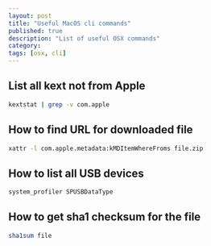 ```yaml
---
layout: post
title: "Useful MacOS cli commands"
published: true
description: "List of useful OSX commands"
category: 
tags: [osx, cli]
---
```


## List all kext not from Apple
```bash
kextstat | grep -v com.apple
```

## How to find URL for downloaded file
```bash
xattr -l com.apple.metadata:kMDItemWhereFroms file.zip
```

## How to list all USB devices
```bash
system_profiler SPUSBDataType
```

## How to get sha1 checksum for the file
```bash
sha1sum file
```
